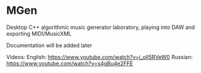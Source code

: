 # MGen
Desktop C++ algorithmic music generator laboratory, playing into DAW and exporting MIDI/MusicXML

Documentation will be added later

Videos:
English: https://www.youtube.com/watch?v=j_olI5RVeW0
Russian: https://www.youtube.com/watch?v=s4gBu4e2FFE
